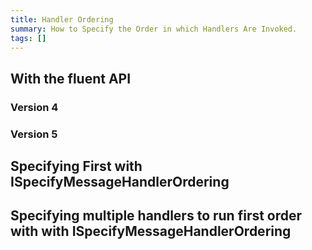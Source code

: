 ```yaml
---
title: Handler Ordering
summary: How to Specify the Order in which Handlers Are Invoked.
tags: []
---
```


## With the fluent API

### Version 4

<!-- import HandlerOrderingWithFluentV4 -->

### Version 5

<!-- import HandlerOrderingWithFluentV5 -->

## Specifying First with ISpecifyMessageHandlerOrdering

<!-- import HandlerOrderingWithFirstV4 -->

## Specifying multiple handlers to run first order with with ISpecifyMessageHandlerOrdering

<!-- import HandlerOrderingWithMultipleV4 -->